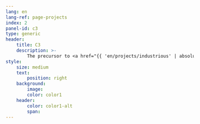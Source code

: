 ```yaml
---
lang: en
lang-ref: page-projects
index: 2
panel-id: c3
type: generic
header:
    title: C3
    description: >-
        The precursor to <a href="{{ 'en/projects/industrious' | absolute_url }}">industrious</a>.<br/>Software solutions with an expert level in designing bulk material conveying systems.
style:
    size: medium
    text:
        position: right
    background:
        image:
        color: color1
    header:
        color: color1-alt
        span:
---
```

